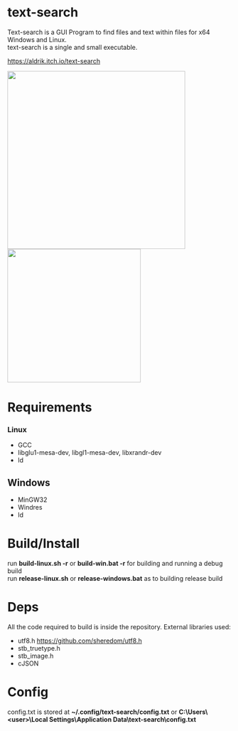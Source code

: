 # text-search
Text-search is a GUI Program to find files and text within files for x64 Windows and Linux. <br>
text-search is a single and small executable.

https://aldrik.itch.io/text-search
<p float="left">
<img src="https://img.itch.zone/aW1hZ2UvNTQxMDA3LzI4NDM3NDkucG5n/original/JWVbEx.png" width="400">
<img src="https://img.itch.zone/aW1hZ2UvNTQxMDA3LzI4NDM3NDcucG5n/original/8pR%2BhY.png" width="300">
</p>

# Requirements

### Linux
- GCC
- libglu1-mesa-dev, libgl1-mesa-dev, libxrandr-dev
- ld

## Windows
- MinGW32
- Windres
- ld

# Build/Install
run __build-linux.sh -r__ or __build-win.bat -r__ for building and running a debug build<br />
run __release-linux.sh__ or __release-windows.bat__ as to building release build<br />

# Deps
All the code required to build is inside the repository.
External libraries used:
- utf8.h https://github.com/sheredom/utf8.h
- stb_truetype.h
- stb_image.h
- cJSON

# Config
config.txt is stored at __~/.config/text-search/config.txt__ or __C:\Users\\\<user>\Local Settings\Application Data\text-search\config.txt__
